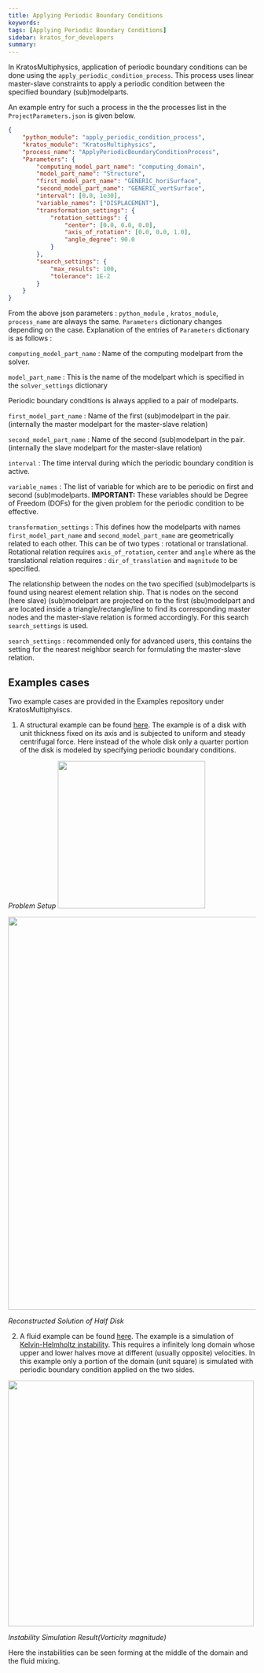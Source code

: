 ```yaml
---
title: Applying Periodic Boundary Conditions
keywords: 
tags: [Applying Periodic Boundary Conditions]
sidebar: kratos_for_developers
summary: 
---
```


In KratosMultiphysics, application of periodic boundary conditions can be done using the `apply_periodic_condition_process`. This process uses linear master-slave constraints to apply a periodic condition between the specified boundary (sub)modelparts. 

An example entry for such a process in the the processes list in the `ProjectParameters.json` is given below. 

```json
{
    "python_module": "apply_periodic_condition_process",
    "kratos_module": "KratosMultiphysics",
    "process_name": "ApplyPeriodicBoundaryConditionProcess",
    "Parameters": {
        "computing_model_part_name": "computing_domain",
        "model_part_name": "Structure",
        "first_model_part_name": "GENERIC_horiSurface",
        "second_model_part_name": "GENERIC_vertSurface",
        "interval": [0.0, 1e30],
        "variable_names": ["DISPLACEMENT"],
        "transformation_settings": {
            "rotation_settings": {
                "center": [0.0, 0.0, 0.0],
                "axis_of_rotation": [0.0, 0.0, 1.0],
                "angle_degree": 90.0
            }
        },
        "search_settings": {
            "max_results": 100,
            "tolerance": 1E-2
        }
    }
}
```

From the above json parameters :  `python_module` , `kratos_module`, `process_name` are always the same.
`Parameters` dictionary changes depending on the case. Explanation of the entries of `Parameters` dictionary is as follows : 

`computing_model_part_name` : Name of the computing modelpart from the solver.

`model_part_name` : This is the name of the modelpart which is specified in the `solver_settings` dictionary

Periodic boundary conditions is always applied to a pair of modelparts.

`first_model_part_name` : Name of the first (sub)modelpart in the pair. (internally the master modelpart for the master-slave relation)

`second_model_part_name` : Name of the second (sub)modelpart in the pair. (internally the slave modelpart for the master-slave relation)

`interval` : The time interval during which the periodic boundary condition is active.

`variable_names` : The list of variable for which are to be periodic on first and second (sub)modelparts. **IMPORTANT:** These variables should be Degree of Freedom (DOFs) for the given problem for the periodic condition to be effective.

`transformation_settings` : This defines how the modelparts with names `first_model_part_name` and `second_model_part_name` are geometrically related to each other. This can be of two types : rotational or translational. Rotational relation requires  `axis_of_rotation`, `center` and `angle` where as the translational relation requires : `dir_of_translation` and `magnitude` to be specified. 

The relationship between the nodes on the two specified (sub)modelparts is found using nearest element relation ship. That is nodes on the second (here slave) (sub)modelpart are projected on to the first (sbu)modelpart and are located inside a triangle/rectangle/line to find its corresponding master nodes and the master-slave relation is formed accordingly. For this search `search_settings` is used. 

`search_settings` : recommended only for advanced users, this contains the setting for the nearest neighbor search for formulating the master-slave relation. 

## Examples cases 

Two example cases are provided in the Examples repository under KratosMultiphyiscs. 
1.  A structural example can be found [here](https://github.com/KratosMultiphysics/Examples/tree/master/structural_mechanics/use_cases/periodic_bc_example). The example is of a disk with unit thickness fixed on its axis and is subjected to uniform and steady centrifugal force. Here instead of the whole disk only a quarter portion of the disk is modeled by specifying periodic boundary conditions.

_Problem Setup_
<img src="https://github.com/KratosMultiphysics/Examples/blob/master/structural_mechanics/use_cases/periodic_bc_example/data/centrifugal_force_vectors.jpg" width="300">


<img src="https://github.com/KratosMultiphysics/Examples/blob/master/structural_mechanics/use_cases/periodic_bc_example/data/result_periodic_viz.jpg" width="800">

_Reconstructed Solution of Half Disk_


2.  A fluid example can be found [here](https://github.com/KratosMultiphysics/Examples/tree/master/fluid_dynamics/use_cases/kelvin_helmholtz_instability). The example is a simulation of [Kelvin-Helmholtz instability](https://en.wikipedia.org/wiki/Kelvin%E2%80%93Helmholtz_instability). This requires a infinitely long domain whose upper and lower halves move at different (usually opposite) velocities. In this example only a portion of the domain (unit square) is simulated with periodic boundary condition applied on the two sides.

<img src="https://github.com/KratosMultiphysics/Examples/blob/master/fluid_dynamics/use_cases/kelvin_helmholtz_instability/data/result_viz_with_more_eddies.gif" width="500">

_Instability Simulation Result(Vorticity magnitude)_

Here the instabilities can be seen forming at the middle of the domain and the fluid mixing.
